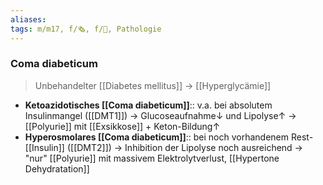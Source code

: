 ```yaml
---
aliases: 
tags: m/m17, f/🗞️, f/🧠, Pathologie
---
```

### Coma diabeticum
> Unbehandelter [[Diabetes mellitus]] → [[Hyperglycämie]]
- **Ketoazidotisches [[Coma diabeticum]]**:: v.a. bei absolutem Insulinmangel ([[DMT1]]) → Glucoseaufnahme↓ und Lipolyse↑ → [[Polyurie]] mit [[Exsikkose]] + Keton-Bildung↑
- **Hyperosmolares [[Coma diabeticum]]**:: bei noch vorhandenem Rest-[[Insulin]] ([[DMT2]]) → Inhibition der Lipolyse noch ausreichend → "nur" [[Polyurie]] mit massivem Elektrolytverlust, [[Hypertone Dehydratation]]
